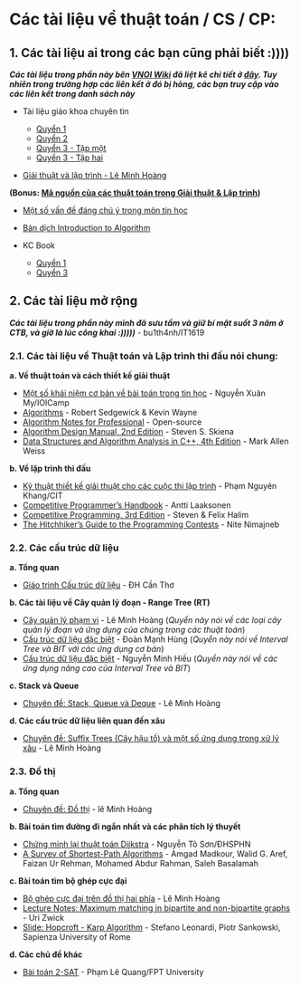 # Các tài liệu về thuật toán / CS / CP:
 
## 1. Các tài liệu ai trong các bạn cũng phải biết :))))

_**Các tài liệu trong phần này bên [VNOI Wiki](http://vnoi.info/wiki) đã liệt kê chi tiết ở [đây](http://vnoi.info/wiki/algo/basic/Tai-Lieu-Thuat-Toan). Tuy nhiên trong trường hợp các liên kết ở đó bị hỏng, các bạn truy cập vào các liên kết trong danh sách này**_

   - Tài liệu giáo khoa chuyên tin
         
        - [Quyển 1](https://1drv.ms/b/s!AlSJG-eCrFaAy0B0MzCnck2wmt5v?e=1bllpQ)
        - [Quyển 2](https://1drv.ms/b/s!AlSJG-eCrFaAy0F8WRA64NNnN3sS?e=e33yLj)
        - [Quyển 3 - Tập một](https://1drv.ms/b/s!AlSJG-eCrFaAzAX-jBcs0KVbbS3s?e=oDltTn)
        - [Quyển 3 - Tập hai](https://1drv.ms/b/s!AlSJG-eCrFaAgb9MNuUm4m3AzDl9bQ?e=lE72dY)
    
   - [Giải thuật và lập trình - Lê Minh Hoàng](https://1drv.ms/b/s!AlSJG-eCrFaAy32IXrD4hkkf8I0X)
   
   **(Bonus: [Mã nguồn của các thuật toán trong Giải thuật & Lập trình](https://1drv.ms/u/s!AlSJG-eCrFaAyzBBTd0H0fVUeqBk?e=gzIvpE))**
   
   - [Một số vấn đề đáng chú ý trong môn tin học](https://1drv.ms/b/s!AlSJG-eCrFaAy0VbkTQbUDmd6mVy?e=A7UbLe)
   - [Bản dịch Introduction to Algorithm](https://1drv.ms/b/s!AlSJG-eCrFaAzBbC9ykTtPXMP1P9?e=8qfdIu)
   - KC Book
    
        - [Quyển 1](https://1drv.ms/b/s!AlSJG-eCrFaAy0p-UmLG11vpm4Wf)
        - [Quyển 3](https://1drv.ms/b/s!AlSJG-eCrFaAzANu-doHwQ4l3Fsy?e=k82FAh)
        
## 2. Các tài liệu mở rộng

_**Các tài liệu trong phần này mình đã sưu tầm và giữ bí mật suốt 3 năm ở CTB, và giờ là lúc công khai :)))))**_ - bu1th4nh/IT1619

### 2.1. Các tài liệu về Thuật toán và Lập trình thi đấu nói chung:
  
  **a. Về thuật toán và cách thiết kế giải thuật**
  
   - [Một số khái niệm cơ bản về bài toán trong tin học](https://1drv.ms/b/s!AlSJG-eCrFaAzBTRjhfo3n2n6VxY) - Nguyễn Xuân My/IOICamp
   - [Algorithms](https://1drv.ms/b/s!AlSJG-eCrFaAgdoAeKwgtrsZPGnb9w) - Robert Sedgewick & Kevin Wayne
   - [Algorithm Notes for Professional](https://1drv.ms/b/s!AlSJG-eCrFaAgckGtoo-EJbstK69hg) - Open-source
   - [Algorithm Design Manual, 2nd Edition](https://1drv.ms/b/s!AlSJG-eCrFaAzAJUmzskEboKYSy5) - Steven S. Skiena
   - [Data Structures and Algorithm Analysis in C++, 4th Edition](https://1drv.ms/b/s!AlSJG-eCrFaAy3dI2uoYj9w5eKl1) - Mark Allen Weiss
   
  **b. Về lập trình thi đấu**
  
   - [Kỹ thuật thiết kế giải thuật cho các cuộc thi lập trình](https://1drv.ms/b/s!AlSJG-eCrFaAgb9Q6DZZ7waR22S1pw) - Phạm Nguyên Khang/CIT
   - [Competitive Programmer’s Handbook](https://cses.fi/book/book.pdf) - Antti Laaksonen
   - [Competitive Programming, 3rd Edition](https://1drv.ms/b/s!AlSJG-eCrFaAzA6QsDyQkHer643H?e=YafLhk) - Steven & Felix Halim
   - [The Hitchhiker’s Guide to the Programming Contests](https://1drv.ms/b/s!AlSJG-eCrFaAgeNWz2pdAKZYFEuflQ) - Nite Nimajneb
   
### 2.2. Các cấu trúc dữ liệu

  **a. Tổng quan**
   - [Giáo trình Cấu trúc dữ liệu](https://1drv.ms/b/s!AlSJG-eCrFaAy3yB2h51XTRFEbTx) - ĐH Cần Thơ
   
  **b. Các tài liệu về Cây quản lý đoạn - Range Tree (RT)**
   - [Cây quản lý phạm vi](https://1drv.ms/b/s!AlSJG-eCrFaAy0tofx9Z3fEedlNT) - Lê Minh Hoàng (_Quyển này nói về các loại cây quản lý đoạn và ứng dụng của chúng trong các thuật toán_)
   - [Cấu trúc dữ liệu đặc biệt](https://1drv.ms/b/s!AlSJG-eCrFaAy3-bLi0m2HEThgEU) - Đoàn Mạnh Hùng (_Quyển này nói về Interval Tree và BIT với các ứng dụng cơ bản_)
   - [Cấu trúc dữ liệu đặc biệt](https://1drv.ms/b/s!AlSJG-eCrFaAy3s2mGilr5lZNP1I) - Nguyễn Minh Hiếu (_Quyển này nói về các ứng dụng nâng cao của Interval Tree và BIT_)
   
   **c. Stack và Queue**
   - [Chuyên đề: Stack, Queue và Deque](https://1drv.ms/b/s!AlSJG-eCrFaAz0FbBJ3gClMSoIkg) - Lê Minh Hoàng
   
   **d. Các cấu trúc dữ liệu liên quan đến xâu**
   - [Chuyên đề: Suffix Trees (Cây hậu tố) và một số ứng dụng trong xử lý xâu](https://1drv.ms/b/s!AlSJG-eCrFaAy0tofx9Z3fEedlNT) - Lê Minh Hoàng
  

### 2.3. Đồ thị
   **a. Tổng quan**
   - [Chuyên đề: Đồ thị](https://1drv.ms/b/s!AlSJG-eCrFaAy3MOJzEVGH4BlBcT) - lê Minh Hoàng
   
   **b. Bài toán tìm đường đi ngắn nhất và các phân tích lý thuyết**
   - [Chứng minh lại thuật toán Dijkstra](https://1drv.ms/b/s!AlSJG-eCrFaAy3QZPkQJ6oJPyRZ0) - Nguyễn Tô Sơn/ĐHSPHN
   - [A Survey of Shortest-Path Algorithms](https://1drv.ms/b/s!AlSJG-eCrFaAyz8sEOvRE555_t6w) - Amgad Madkour, Walid G. Aref, Faizan Ur Rehman, Mohamed Abdur Rahman, Saleh Basalamah
   
   **c. Bài toán tìm bộ ghép cực đại**
   - [Bộ ghép cực đại trên đồ thị hai phía](https://1drv.ms/b/s!AlSJG-eCrFaAgY0iSQ3W7gJ8eExFoQ) - Lê Minh Hoàng
   - [Lecture Notes: Maximum matching in bipartite and non-bipartite graphs](https://1drv.ms/b/s!AlSJG-eCrFaAgcBMMQ9n2_scsMmckQ) - Uri Zwick
   - [Slide: Hopcroft - Karp Algorithm](https://1drv.ms/b/s!AlSJG-eCrFaAgcBLX7oUQ7tZS3g9EQ) - Stefano Leonardi, Piotr Sankowski, Sapienza University of Rome
   
   **d. Các chủ đề khác**
   - [Bài toán 2-SAT](https://1drv.ms/b/s!AlSJG-eCrFaAgbxp-ZrRcaAQne5D5Q) - Phạm Lê Quang/FPT University

